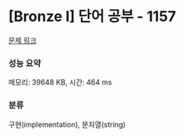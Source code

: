 # [Bronze I] 단어 공부 - 1157 

[문제 링크](https://www.acmicpc.net/problem/1157) 

### 성능 요약

메모리: 39648 KB, 시간: 464 ms

### 분류

구현(implementation), 문자열(string)

